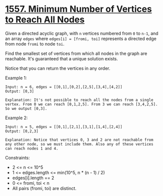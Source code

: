 # [1557. Minimum Number of Vertices to Reach All Nodes](https://leetcode.com/problems/minimum-number-of-vertices-to-reach-all-nodes/description/)

Given a directed acyclic graph, with `n` vertices numbered from `0` to `n-1`, and an array `edges` where `edges[i] = [fromi, toi]` represents a directed edge from node `fromi` to node `toi`.

Find the smallest set of vertices from which all nodes in the graph are reachable. It's guaranteed that a unique solution exists.

Notice that you can return the vertices in any order.

 

Example 1:

    Input: n = 6, edges = [[0,1],[0,2],[2,5],[3,4],[4,2]]
    Output: [0,3]

    Explanation: It's not possible to reach all the nodes from a single vertex. From 0 we can reach [0,1,2,5]. From 3 we can reach [3,4,2,5]. So we output [0,3].

Example 2:

    Input: n = 5, edges = [[0,1],[2,1],[3,1],[1,4],[2,4]]
    Output: [0,2,3]

    Explanation: Notice that vertices 0, 3 and 2 are not reachable from any other node, so we must include them. Also any of these vertices can reach nodes 1 and 4.
 

Constraints:

* 2 <= n <= 10^5
* 1 <= edges.length <= min(10^5, n * (n - 1) / 2)
* edges[i].length == 2
* 0 <= fromi, toi < n
* All pairs (fromi, toi) are distinct.